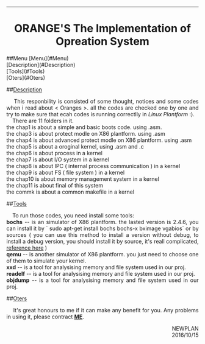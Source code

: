 ----------------------------
<h1 align="center">ORANGE'S The Implementation of Opreation System</h1>
<a name="Menu"></a>
##Menu
[Menu](#Menu)</br>
[Description](#Description)</br>
[Tools](#Tools)</br>
[Oters](#Oters)

<a name="Description"></a>
##[Description](#Menu)
<p align="justify">&nbsp;&nbsp;&nbsp;&nbsp;This responbility is consisted of some thought, notices and some codes when i read about < Oranges >. all the codes are checked one by one and try to make sure that ecah codes is running correctlly in <em> Linux Plantform</em> :).</br>&nbsp;&nbsp;&nbsp;&nbsp;There are 11 folders in it.</br>
the chap1 is about a simple and basic boots code. using .asm.</br>
the chap3 is about protect modle on X86 plantform. using .asm</br>
the chap4 is about advanced protect modle on X86 plantform. using .asm</br>
the chap5 is about a oroginal kernel, using .asm and .c</br>
the chap6 is about process in a kernel</br>
the chap7 is about I/O system in a kernel</br>
the chap8 is about IPC ( internal process communication ) in a kernel</br>
the chap9 is about FS ( file system ) in a kernel</br>
the chap10 is about memory management system in a kernel</br>
the chap11 is about final of this system</br>
the commk is about a common makefile in a kernel</br>
</p>


<a name="Tools"></a>
##[Tools](#Menu)
<p align="justify">&nbsp;&nbsp;&nbsp;&nbsp;To run those codes, you need install some tools:</br>
<strong>bochs</strong> -- is an simulator of X86 plantform. the lasted version is 2.4.6, you can install it by ` sudo apt-get install bochs bochs-x bximage vgabios` or by sources ( you can use this method to install a version without debug, to install a debug version, you should install it by source, it's reall complicated, <a href="http://blog.csdn.net/u011889952/article/details/52850001">reference here</a> )</br>
<strong>qemu</strong> -- is another simulator of X86 plantform. you just need to choose one of them to simulate your kernel.</br>
<strong>xxd</strong> -- is a tool for analysising memory and file system used in our proj.</br>
<strong>readelf</strong> -- is a tool for analysising memory and file system used in our proj.</br>
<strong>objdump</strong> -- is a tool for analysising memory and file system used in our proj.</br>
</p>

<a name="Oters"></a>
##[Oters](#Menu)
<p align="justify">&nbsp;&nbsp;&nbsp;&nbsp;It's great honours to me if it can make any benefit for you. Any problems in using it, please contract <a href="mailto:newplan001@163.com"><strong>ME</strong></a>.</p>

<p align="right">NEWPLAN</br>2016/10/15</p>
